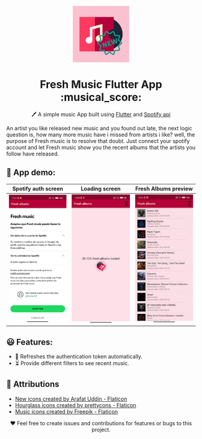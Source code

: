 <p align="center">
  <img width="150" src="https://github.com/deltaena/Resources/blob/main/Fresh%20music/icon.png"/>
</p>
  
<h1 align="center">Fresh Music Flutter App :musical_score:</h1>  
<p align="center">
  🖊️ A simple music App built using <a href="https://flutter.dev/">Flutter</a> and <a href="https://developer.spotify.com/documentation/">Spotify api</a>
</p>

An artist you like released new music and you found out late, the next logic question is, how many more music have i missed from artists i like? well, the purpose of Fresh music is to resolve that doubt. Just connect your spotify account and let Fresh music show you the recent albums that the artists you follow have released. 

## :iphone: App demo: 

<p align="center">
  
|Spotify auth screen       |  Loading screen           | Fresh Albums preview |
:-------------------------:|:-------------------------:|:-------------------------:|
|<img src="https://github.com/deltaena/Resources/blob/main/Fresh%20music/Spotify%20auth.jpg" width="200" />|<img src="https://github.com/deltaena/Resources/blob/main/Fresh%20music/Albums%20loading.jpg" width="200" />|<img src="https://github.com/deltaena/Resources/blob/main/Fresh%20music/app%20preview.gif" width="200" />|

</p>

## 😃 Features:

- :key: Refreshes the authentication token automatically.
- :hourglass_flowing_sand: Provide different filters to see recent music.

## :raised_hands: Attributions

- <a href="https://www.flaticon.com/free-icons/new" title="new icons">New icons created by Arafat Uddin - Flaticon</a>
- <a href="https://www.flaticon.com/free-icons/hourglass" title="hourglass icons">Hourglass icons created by prettycons - Flaticon</a>
- <a href="https://www.flaticon.com/free-icons/music" title="music icons">Music icons created by Freepik - Flaticon</a>

<p align="center">
  ❤️ Feel free to create issues and contributions for features or bugs to this project.
</p>

